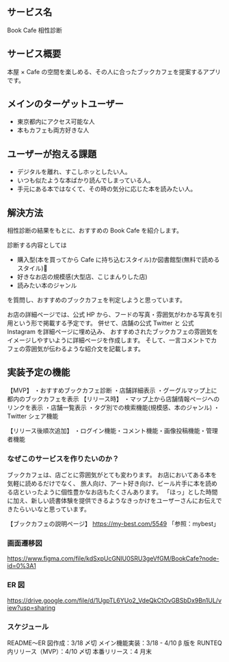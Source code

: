 ## サービス名

Book Cafe 相性診断

## サービス概要

本屋 × Cafe の空間を楽しめる、その人に合ったブックカフェを提案するアプリです。

## メインのターゲットユーザー

- 東京都内にアクセス可能な人
- 本もカフェも両方好きな人

## ユーザーが抱える課題

- デジタルを離れ、すこしホッとしたい人。
- いつも似たような本ばかり読んでしまっている人。
- 手元にある本ではなくて、その時の気分に応じた本を読みたい人。

## 解決方法

相性診断の結果をもとに、おすすめの Book Cafe を紹介します。

診断する内容としては

- 購入型(本を買ってから Cafe に持ち込むスタイル)か図書館型(無料で読めるスタイル)
- 好きなお店の規模感(大型店、こじまんりした店)
- 読みたい本のジャンル

を質問し、おすすめのブックカフェを判定しようと思っています。

お店の詳細ページでは、公式 HP から、フードの写真・雰囲気がわかる写真を引用という形で掲載する予定です。
併せて、店舗の公式 Twitter と 公式 Instagram を詳細ページに埋め込み、
おすすめされたブックカフェの雰囲気をイメージしやすいように詳細ページを作成します。
そして、一言コメントでカフェの雰囲気が伝わるような紹介文を記載します。

## 実装予定の機能

【MVP】
・おすすめブックカフェ診断
・店舗詳細表示
・グーグルマップ上に都内のブックカフェを表示
【リリース時】
・マップ上から店舗情報ページへのリンクを表示
・店舗一覧表示
・タグ別での検索機能(規模感、本のジャンル)
・Twitter シェア機能

【リリース後順次追加】
・ログイン機能・コメント機能・画像投稿機能・管理者機能

### **なぜこのサービスを作りたいのか？**

ブックカフェは、店ごとに雰囲気がとても変わります。
お店においてある本を気軽に読めるだけでなく、
旅人向け、アート好き向け、ビール片手に本を読める店といったように個性豊かなお店もたくさんあります。
「ほっ」とした時間に加え、新しい読書体験を提供できるようなきっかけをユーザーさんにお伝えできたらいいなと思っています。

【ブックカフェの説明ページ】
https://my-best.com/5549
「参照：mybest」

### 画面遷移図

https://www.figma.com/file/kdSxpUcGNlU0SRU3geVfGM/BookCafe?node-id=0%3A1

### ER 図

https://drive.google.com/file/d/1UgpTL6YUo2_VdeQkCtOvGBSbDx9Bn1UL/view?usp=sharing

### スケジュール

README〜ER 図作成：3/18 〆切
メイン機能実装：3/18 - 4/10
β 版を RUNTEQ 内リリース（MVP）：4/10 〆切
本番リリース：4 月末
